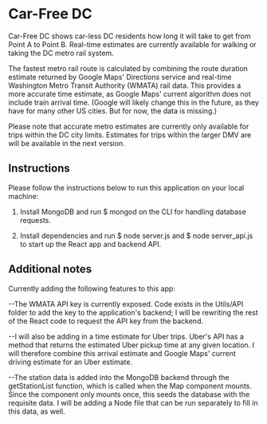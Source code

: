 # Car-Free DC

Car-Free DC shows car-less DC residents how long it will take to get from Point A to Point B.
Real-time estimates are currently available for walking or taking the DC metro rail system.

The fastest metro rail route is calculated by combining the route duration estimate
returned by Google Maps' Directions service and real-time Washington Metro
Transit Authority (WMATA) rail data. This provides a more accurate time
estimate, as Google Maps' current algorithm does not include train arrival time.
(Google will likely change this in the future, as they have for many other US
cities. But for now, the data is missing.)

Please note that accurate metro estimates are currently only available for
trips within the DC city limits. Estimates for trips within the larger DMV are will
be available in the next version.

## Instructions

Please follow the instructions below to run this application on your local machine:

1) Install MongoDB and run $ mongod on the CLI for handling database requests.

2) Install dependencies and run $ node server.js and
$ node server_api.js to start up the React app and backend API.

## Additional notes

Currently adding the following features to this app:

--The WMATA API key is currently exposed. Code exists in the Utils/API folder
to add the key to the application's backend; I will be rewriting the rest of the
React code to request the API key from the backend.

--I will also be adding in a time estimate for Uber trips. Uber's API has a method
that returns the estimated Uber pickup time at any given location. I will therefore
combine this arrival estimate and Google Maps' current driving estimate for
an Uber estimate.

--The station data is added into the MongoDB backend through the getStationList
function, which is called when the Map component mounts. Since the component only
mounts once, this seeds the database with the requisite data.
I will be adding a Node file that can be run separately to fill in this data, as
well.
